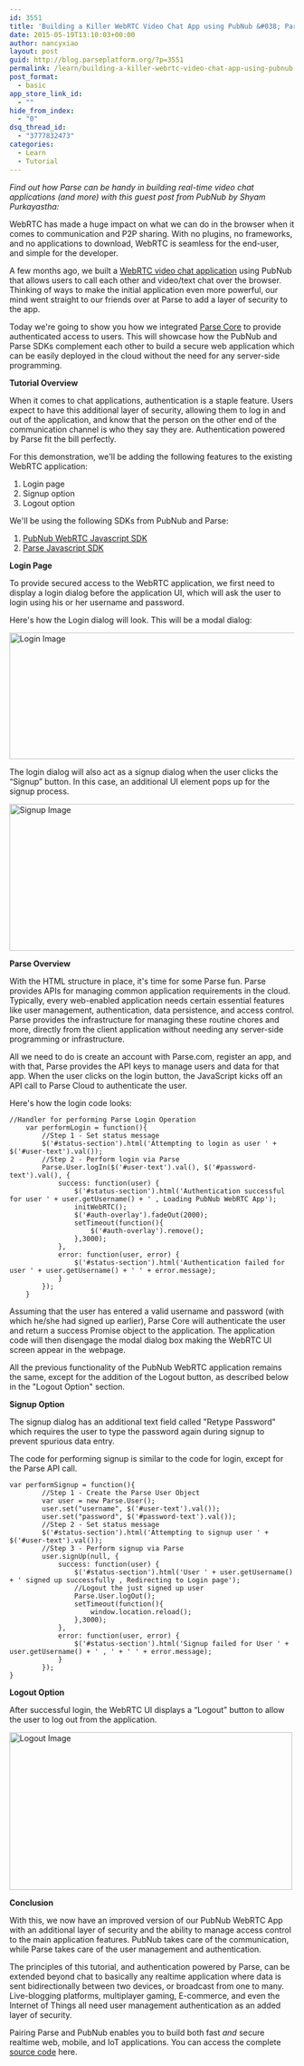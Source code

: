 ```yaml
---
id: 3551
title: 'Building a Killer WebRTC Video Chat App using PubNub &#038; Parse'
date: 2015-05-19T13:10:03+00:00
author: nancyxiao
layout: post
guid: http://blog.parseplatform.org/?p=3551
permalink: /learn/building-a-killer-webrtc-video-chat-app-using-pubnub-parse/
post_format:
  - basic
app_store_link_id:
  - ""
hide_from_index:
  - "0"
dsq_thread_id:
  - "3777832473"
categories:
  - Learn
  - Tutorial
---
```

_Find out how Parse can be handy in building real-time video chat applications (and more) with this guest post from PubNub by Shyam Purkayastha:_

WebRTC has made a huge impact on what we can do in the browser when it comes to communication and P2P sharing. With no plugins, no frameworks, and no applications to download, WebRTC is seamless for the end-user, and simple for the developer.

A few months ago, we built a [WebRTC video chat application](http://www.pubnub.com/blog/building-a-webrtc-video-and-voice-chat-application/) using PubNub that allows users to call each other and video/text chat over the browser. Thinking of ways to make the initial application even more powerful, our mind went straight to our friends over at Parse to add a layer of security to the app.

Today we're going to show you how we integrated [Parse Core](https://www.parse.com/products/core) to provide authenticated access to users. This will showcase how the PubNub and Parse SDKs complement each other to build a secure web application which can be easily deployed in the cloud without the need for any server-side programming.

**Tutorial Overview**
  
When it comes to chat applications, authentication is a staple feature. Users expect to have this additional layer of security, allowing them to log in and out of the application, and know that the person on the other end of the communication channel is who they say they are. Authentication powered by Parse fit the bill perfectly.

For this demonstration, we'll be adding the following features to the existing WebRTC application:

<ol class="standard-list">
  <li>
    Login page
  </li>
  <li>
    Signup option
  </li>
  <li>
    Logout option
  </li>
</ol>

We'll be using the following SDKs from PubNub and Parse:

<ol class="standard-list">
  <li>
    <a href="https://github.com/stephenlb/webrtc-sdk">PubNub WebRTC Javascript SDK</a>
  </li>
  <li>
    <a href="https://www.parse.com/docs/js_guide">Parse Javascript SDK</a>
  </li>
</ol>

**Login Page**
  
To provide secured access to the WebRTC application, we first need to display a login dialog before the application UI, which will ask the user to login using his or her username and password.

Here's how the Login dialog will look. This will be a modal dialog:
  
<img class="alignnone size-full wp-image-3554" src="{{ site.url }}/assets/wp-content/uploads/2015/05/login_image2.png" alt="Login Image" width="581" height="223" srcset="{{ site.url }}/assets/wp-content/uploads/2015/05/login_image2.png 581w, {{ site.url }}/assets/wp-content/uploads/2015/05/login_image2-300x115.png 300w" sizes="(max-width: 581px) 100vw, 581px" />
  
The login dialog will also act as a signup dialog when the user clicks the “Signup” button. In this case, an additional UI element pops up for the signup process.

<img class="alignnone size-full wp-image-3553" src="{{ site.url }}/assets/wp-content/uploads/2015/05/signup_image2.png" alt="Signup Image" width="577" height="259" srcset="{{ site.url }}/assets/wp-content/uploads/2015/05/signup_image2.png 577w, {{ site.url }}/assets/wp-content/uploads/2015/05/signup_image2-300x135.png 300w" sizes="(max-width: 577px) 100vw, 577px" />

**Parse Overview**
  
With the HTML structure in place, it's time for some Parse fun. Parse provides APIs for managing common application requirements in the cloud. Typically, every web-enabled application needs certain essential features like user management, authentication, data persistence, and access control. Parse provides the infrastructure for managing these routine chores and more, directly from the client application without needing any server-side programming or infrastructure.

All we need to do is create an account with Parse.com, register an app, and with that, Parse provides the API keys to manage users and data for that app. When the user clicks on the login button, the JavaScript kicks off an API call to Parse Cloud to authenticate the user.

Here's how the login code looks:

<pre class="line-numbers"><code class="language-csharp">//Handler for performing Parse Login Operation
    var performLogin = function(){
        //Step 1 - Set status message
        $('#status-section').html('Attempting to login as user ' + $('#user-text').val());
        //Step 2 - Perform login via Parse
        Parse.User.logIn($('#user-text').val(), $('#password-text').val(), {
            success: function(user) {
                $('#status-section').html('Authentication successful for user ' + user.getUsername() + ' , Loading PubNub WebRTC App');
                initWebRTC();
                $('#auth-overlay').fadeOut(2000);
                setTimeout(function(){
                    $('#auth-overlay').remove();
                },3000);
            },
            error: function(user, error) {
                $('#status-section').html('Authentication failed for user ' + user.getUsername() + ' ' + error.message);
            }
        });
    }</code></pre>

Assuming that the user has entered a valid username and password (with which he/she had signed up earlier), Parse Core will authenticate the user and return a success Promise object to the application. The application code will then disengage the modal dialog box making the WebRTC UI screen appear in the webpage.

All the previous functionality of the PubNub WebRTC application remains the same, except for the addition of the Logout button, as described below in the "Logout Option" section.

**Signup Option**
  
The signup dialog has an additional text field called "Retype Password" which requires the user to type the password again during signup to prevent spurious data entry.

The code for performing signup is similar to the code for login, except for the Parse API call.

<pre class="line-numbers"><code class="language-csharp">var performSignup = function(){
        //Step 1 - Create the Parse User Object
        var user = new Parse.User();
        user.set("username", $('#user-text').val());
        user.set("password", $('#password-text').val());
        //Step 2 - Set status message
        $('#status-section').html('Attempting to signup user ' + $('#user-text').val());
        //Step 3 - Perform signup via Parse
        user.signUp(null, {
            success: function(user) {
                $('#status-section').html('User ' + user.getUsername() + ' signed up successfully , Redirecting to Login page');
                //Logout the just signed up user
                Parse.User.logOut();
                setTimeout(function(){
                    window.location.reload();
                },3000);
            },
            error: function(user, error) {
                $('#status-section').html('Signup failed for User ' + user.getUsername() + ' , ' + ' ' + error.message);
            }
        });
}</code></pre>

**Logout Option**
  
After successful login, the WebRTC UI displays a “Logout” button to allow the user to log out from the application.

<img class="alignnone wp-image-3552 size-full" src="{{ site.url }}/assets/wp-content/uploads/2015/05/logout_image2.png" alt="Logout Image" width="500" height="278" srcset="{{ site.url }}/assets/wp-content/uploads/2015/05/logout_image2.png 500w, {{ site.url }}/assets/wp-content/uploads/2015/05/logout_image2-300x167.png 300w" sizes="(max-width: 500px) 100vw, 500px" />
  
**Conclusion**
  
With this, we now have an improved version of our PubNub WebRTC App with an additional layer of security and the ability to manage access control to the main application features. PubNub takes care of the communication, while Parse takes care of the user management and authentication.

The principles of this tutorial, and authentication powered by Parse, can be extended beyond chat to basically any realtime application where data is sent bidirectionally between two devices, or broadcast from one to many. Live-blogging platforms, multiplayer gaming, E-commerce, and even the Internet of Things all need user management authentication as an added layer of security.

Pairing Parse and PubNub enables you to build both fast _and_ secure realtime web, mobile, and IoT applications. You can access the complete [source code](https://github.com/shyampurk/pubnub-webrtc-parse) here.
